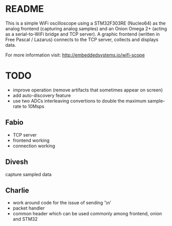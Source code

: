 # README #

This is a simple WiFi oscilloscope using a STM32F303RE (Nucleo64) as the analog frontend (capturing analog samples) and an Onion Omega 2+ (acting as a serial-to-WiFi bridge and TCP server).
A graphic frontend (written in Free Pascal / Lazarus) connects to the TCP server, collects and displays data.

For more information visit: http://embeddedsystems.io/wifi-scope

# TODO #

* improve operation (remove artifacts that sometimes appear on screen)
* add auto-discovery feature
* use two ADCs interleaving convertions to double the maximum sample-rate to 10Msps

## Fabio ##
* TCP server
* frontend working
* connection working

## Divesh ##
capture sampled data

## Charlie ##
* work around code for the issue of sending '\n'
* packet handler
* common header which can be used commonly among frontend, onion and STM32

## ##